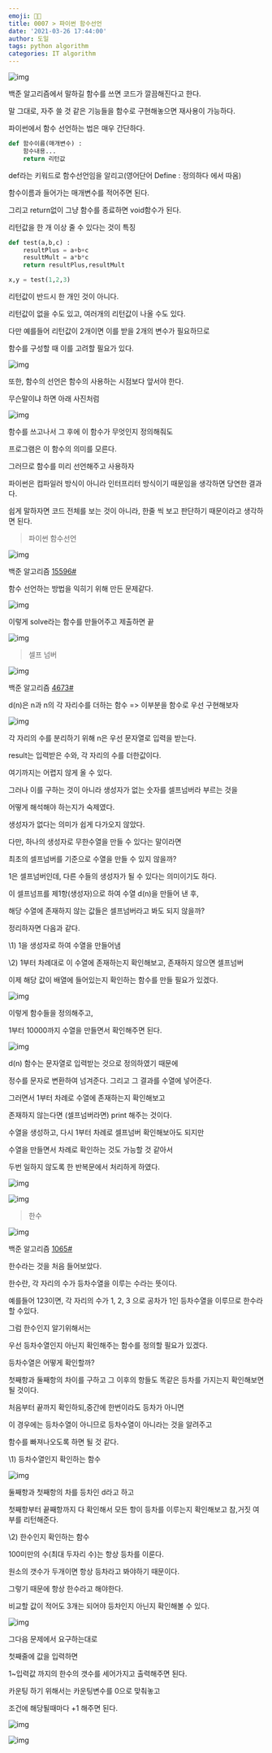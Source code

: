 ```yaml
---
emoji: 👨‍💻
title: 0007 > 파이썬 함수선언
date: '2021-03-26 17:44:00'
author: 도일
tags: python algorithm
categories: IT algorithm
---
```

![img](./img/image.png)

백준 알고리즘에서 말하길 함수를 쓰면 코드가 깔끔해진다고 한다.



말 그대로, 자주 쓸 것 같은 기능들을 함수로 구현해놓으면 재사용이 가능하다.

파이썬에서 함수 선언하는 법은 매우 간단하다.
```python
def 함수이름(매개변수) : 
    함수내용... 
    return 리턴값
```
def라는 키워드로 함수선언임을 알리고(영어단어 Define : 정의하다 에서 따옴)

함수이름과 들어가는 매개변수를 적어주면 된다.

그리고 return없이 그냥 함수를 종료하면 void함수가 된다.

리턴값을 한 개 이상 줄 수 있다는 것이 특징

```python
def test(a,b,c) :
    resultPlus = a+b+c
    resultMult = a*b*c
    return resultPlus,resultMult

x,y = test(1,2,3)

```



 리턴값이 반드시 한 개인 것이 아니다.

리턴값이 없을 수도 있고, 여러개의 리턴값이 나올 수도 있다.

다만 예를들어 리턴값이 2개이면 이를 받을 2개의 변수가 필요하므로

함수를 구성할 때 이를 고려할 필요가 있다.

![img](./img/image-163600823572085.png)

또한, 함수의 선언은 함수의 사용하는 시점보다 앞서야 한다.

무슨말이냐 하면 아래 사진처럼

![img](./img/image-163600823572086.png)

함수를 쓰고나서 그 후에 이 함수가 무엇인지 정의해줘도

프로그램은 이 함수의 의미를 모른다.

그러므로 함수를 미리 선언해주고 사용하자



파이썬은 컴파일러 방식이 아니라 인터프리터 방식이기 때문임을 생각하면 당연한 결과다.

쉽게 말하자면 코드 전체를 보는 것이 아니라, 한줄 씩 보고 판단하기 때문이라고 생각하면 된다.



> 파이썬 함수선언

![img](./img/image-163600823572087.png)

백준 알고리즘 [15596#](https://www.acmicpc.net/problem/15596)



함수 선언하는 방법을 익히기 위해 만든 문제같다.



![img](./img/image-163600823572088.png)

이렇게 solve라는 함수를 만들어주고 제출하면 끝

![img](./img/image-163600823572089.png)





> 셀프 넘버

![img](./img/image-163600823572090.png)

백준 알고리즘 [4673#](https://www.acmicpc.net/problem/4673)





d(n)은 n과 n의 각 자리수를 더하는 함수 => 이부분을 함수로 우선 구현해보자

![img](./img/image-163600823572091.png)

각 자리의 수를 분리하기 위해 n은 우선 문자열로 입력을 받는다.

result는 입력받은 수와, 각 자리의 수를 더한값이다.

여기까지는 어렵지 않게 올 수 있다.



그러나 이를 구하는 것이 아니라 생성자가 없는 숫자를 셀프넘버라 부르는 것을

어떻게 해석해야 하는지가 숙제였다.



생성자가 없다는 의미가 쉽게 다가오지 않았다.

다만, 하나의 생성자로 무한수열을 만들 수 있다는 말이라면

최초의 셀프넘버를 기준으로 수열을 만들 수 있지 않을까?



1은 셀프넘버인데, 다른 수들의 생성자가 될 수 있다는 의미이기도 하다.

이 셀프넘프를 제1항(생성자)으로 하여 수열 d(n)을 만들어 낸 후,

해당 수열에 존재하지 않는 값들은 셀프넘버라고 봐도 되지 않을까?



정리하자면 다음과 같다.



\1) 1을 생성자로 하여 수열을 만들어냄

\2) 1부터 차례대로 이 수열에 존재하는지 확인해보고, 존재하지 않으면 셀프넘버



이제 해당 값이 배열에 들어있는지 확인하는 함수를 만들 필요가 있겠다.

![img](./img/image-163600823572092.png)



이렇게 함수들을 정의해주고,

1부터 10000까지 수열을 만들면서 확인해주면 된다.

![img](./img/image-163600823572093.png)

d(n) 함수는 문자열로 입력받는 것으로 정의하였기 때문에

정수를 문자로 변환하여 넘겨준다. 그리고 그 결과를 수열에 넣어준다. 

그러면서 1부터 차례로 수열에 존재하는지 확인해보고

존재하지 않는다면 (셀프넘버라면) print 해주는 것이다.

수열을 생성하고, 다시 1부터 차례로 셀프넘버 확인해보아도 되지만

수열을 만들면서 차례로 확인하는 것도 가능할 것 같아서

두번 일하지 않도록 한 반복문에서 처리하게 하였다.



![img](./img/question1.gif)



![img](./img/image-163600823572095.png)



> 한수

![img](./img/image-163600823572096.png)

백준 알고리즘 [1065#](https://www.acmicpc.net/problem/1065)



한수라는 것을 처음 들어보았다.

한수란, 각 자리의 수가 등차수열을 이루는 수라는 뜻이다.

예를들어 123이면, 각 자리의 수가 1, 2, 3 으로 공차가 1인 등차수열을 이루므로 한수라 할 수있다.

그럼 한수인지 알기위해서는

우선 등차수열인지 아닌지 확인해주는 함수를 정의할 필요가 있겠다.

등차수열은 어떻게 확인할까?

첫째항과 둘째항의 차이를 구하고 그 이후의 항들도 똑같은 등차를 가지는지 확인해보면 될 것이다.

처음부터 끝까지 확인하되,중간에 한번이라도 등차가 아니면 

이 경우에는 등차수열이 아니므로 등차수열이 아니라는 것을 알려주고

함수를 빠져나오도록 하면 될 것 같다.



\1) 등차수열인지 확인하는 함수

![img](./img/image-163600823572097.png)

둘째항과 첫째항의 차를 등차인 d라고 하고

첫째항부터 끝째항까지 다 확인해서 모든 항이 등차를 이루는지 확인해보고 참,거짓 여부를 리턴해준다.



\2) 한수인지 확인하는 함수

100미만의 수(최대 두자리 수)는 항상 등차를 이룬다.

원소의 갯수가 두개이면 항상 등차라고 봐야하기 때문이다.

그렇기 때문에 항상 한수라고 해야한다.

비교할 값이 적어도 3개는 되어야 등차인지 아닌지 확인해볼 수 있다.

![img](./img/image-163600823572098.png)





그다음 문제에서 요구하는대로 

첫째줄에 값을 입력하면

1~입력값 까지의 한수의 갯수를 세어가지고 출력해주면 된다.

카운팅 하기 위해서는 카운팅변수를 0으로 맞춰놓고

조건에 해당될때마다 +1 해주면 된다.

![img](./img/image-163600823572199.png)



![img](./img/image-1636008235721100.png)